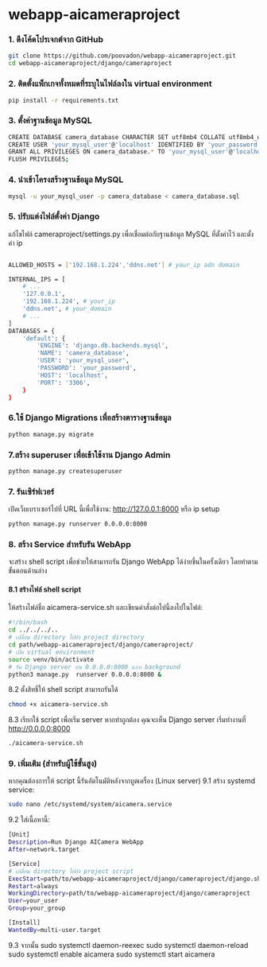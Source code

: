 # webapp-aicameraproject
### 1. ดึงโค้ดโปรเจกต์จาก GitHub
```bash
git clone https://github.com/poovadon/webapp-aicameraproject.git
cd webapp-aicameraproject/django/cameraproject
```
### 2. ติดตั้งแพ็กเกจทั้งหมดที่ระบุในไฟล์ลงใน virtual environment
```bash
pip install -r requirements.txt
```
### 3. ตั้งค่าฐานข้อมูล MySQL
```bash
CREATE DATABASE camera_database CHARACTER SET utf8mb4 COLLATE utf8mb4_unicode_ci;
CREATE USER 'your_mysql_user'@'localhost' IDENTIFIED BY 'your_password';
GRANT ALL PRIVILEGES ON camera_database.* TO 'your_mysql_user'@'localhost';
FLUSH PRIVILEGES;
```
### 4. นำเข้าโครงสร้างฐานข้อมูล MySQL
```bash
mysql -u your_mysql_user -p camera_database < camera_database.sql
```
### 5. ปรับแต่งไฟล์ตั้งค่า Django
แก้ไขไฟล์ cameraproject/settings.py เพื่อเชื่อมต่อกับฐานข้อมูล MySQL ที่ตั้งค่าไว้ และตั้งค่า ip
```bash

ALLOWED_HOSTS = ['192.168.1.224','ddns.net'] # your_ip adn domain

INTERNAL_IPS = [
    # ...
    '127.0.0.1',
    '192.168.1.224', # your_ip
    'ddns.net', # your_domain
    # ...
]
DATABASES = {
    'default': {
        'ENGINE': 'django.db.backends.mysql',
        'NAME': 'camera_database',
        'USER': 'your_mysql_user',
        'PASSWORD': 'your_password',
        'HOST': 'localhost',
        'PORT': '3306',
    }
}
```
### 6.ใช้ Django Migrations เพื่อสร้างตารางฐานข้อมูล
```bash
python manage.py migrate
```
### 7.สร้าง superuser เพื่อเข้าใช้งาน Django Admin 
```bash
python manage.py createsuperuser
```
### 7. รันเซิร์ฟเวอร์
เปิดเว็บเบราเซอร์ไปที่ URL นี้เพื่อใช้งาน: http://127.0.0.1:8000 หรือ ip setup
```bash
python manage.py runserver 0.0.0.0:8000
```
### 8. สร้าง Service สำหรับรัน WebApp
จะสร้าง shell script เพื่อช่วยให้สามารถรัน Django WebApp ได้ง่ายขึ้นในครั้งเดียว โดยทำตามขั้นตอนด้านล่าง
#### 8.1 สร้างไฟล์ shell script
ให้สร้างไฟล์ชื่อ aicamera-service.sh และเขียนคำสั่งต่อไปนี้ลงไปในไฟล์:

```bash
#!/bin/bash
cd ../../../..
# เปลี่ยน directory ไปยัง project directory
cd path/webapp-aicameraproject/django/cameraproject/
# เปิด virtual environment
source venv/bin/activate
# รัน Django server บน 0.0.0.0:8000 แบบ background
python3 manage.py  runserver 0.0.0.0:8000 &
```
8.2 ตั้งสิทธิ์ให้ shell script สามารถรันได้
```bash
chmod +x aicamera-service.sh
```

8.3 เรียกใช้ script เพื่อเริ่ม server
หากทำถูกต้อง คุณจะเห็น Django server เริ่มทำงานที่ http://0.0.0.0:8000
```bash
./aicamera-service.sh
```
### 9. เพิ่มเติม (สำหรับผู้ใช้ขั้นสูง)
หากคุณต้องการให้ script นี้รันอัตโนมัติหลังจากบูตเครื่อง (Linux server)
9.1 สร้าง systemd service:
```bash
sudo nano /etc/systemd/system/aicamera.service
```
9.2 ใส่เนื้อหานี้:
```bash
[Unit]
Description=Run Django AICamera WebApp
After=network.target

[Service]
# เปลี่ยน directory ไปยัง project script 
ExecStart=path/to/webapp-aicameraproject/django/cameraproject/django.sh
Restart=always
WorkingDirectory=path/to/webapp-aicameraproject/django/cameraproject
User=your_user
Group=your_group

[Install]
WantedBy=multi-user.target
```
9.3 จากนั้น
sudo systemctl daemon-reexec
sudo systemctl daemon-reload
sudo systemctl enable aicamera
sudo systemctl start aicamera

